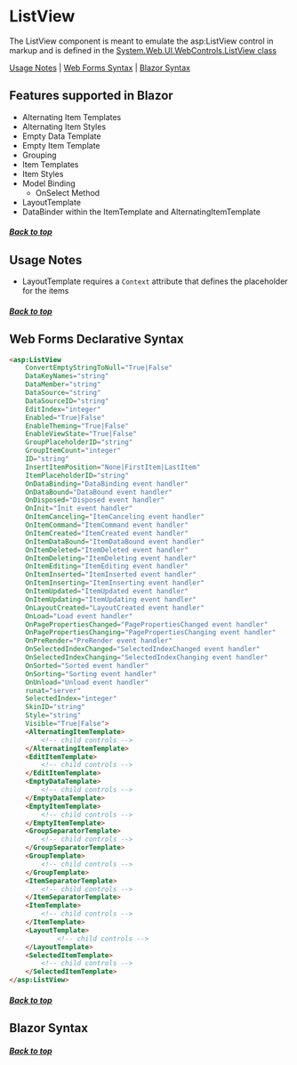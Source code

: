 # ListView

The ListView component is meant to emulate the asp:ListView control in markup and is defined in the [System.Web.UI.WebControls.ListView class](https://docs.microsoft.com/en-us/dotnet/api/system.web.ui.webcontrols.listview?view=netframework-4.8)

[Usage Notes](#usage-notes) | [Web Forms Syntax](#web-forms-declarative-syntax) | [Blazor Syntax](#blazor-syntax)

## Features supported in Blazor
 - Alternating Item Templates
 - Alternating Item Styles
 - Empty Data Template
 - Empty Item Template
 - Grouping
 - Item Templates
 - Item Styles
 - Model Binding
   - OnSelect Method
 - LayoutTemplate
 - DataBinder within the ItemTemplate and AlternatingItemTemplate

##### [Back to top](#listview)

## Usage Notes

 - LayoutTemplate requires a `Context` attribute that defines the placeholder for the items

##### [Back to top](#listview)

## Web Forms Declarative Syntax

```html
<asp:ListView
    ConvertEmptyStringToNull="True|False"
    DataKeyNames="string"
    DataMember="string"
    DataSource="string"
    DataSourceID="string"
    EditIndex="integer"
    Enabled="True|False"
    EnableTheming="True|False"
    EnableViewState="True|False"
    GroupPlaceholderID="string"
    GroupItemCount="integer"
    ID="string"
    InsertItemPosition="None|FirstItem|LastItem"
    ItemPlaceholderID="string"
    OnDataBinding="DataBinding event handler"
    OnDataBound="DataBound event handler"
    OnDisposed="Disposed event handler"
    OnInit="Init event handler"
    OnItemCanceling="ItemCanceling event handler"
    OnItemCommand="ItemCommand event handler"
    OnItemCreated="ItemCreated event handler"
    OnItemDataBound="ItemDataBound event handler"
    OnItemDeleted="ItemDeleted event handler"
    OnItemDeleting="ItemDeleting event handler"
    OnItemEditing="ItemEditing event handler"
    OnItemInserted="ItemInserted event handler"
    OnItemInserting="ItemInserting event handler"
    OnItemUpdated="ItemUpdated event handler"
    OnItemUpdating="ItemUpdating event handler"
    OnLayoutCreated="LayoutCreated event handler"
    OnLoad="Load event handler"
    OnPagePropertiesChanged="PagePropertiesChanged event handler"
    OnPagePropertiesChanging="PagePropertiesChanging event handler"
    OnPreRender="PreRender event handler"
    OnSelectedIndexChanged="SelectedIndexChanged event handler"
    OnSelectedIndexChanging="SelectedIndexChanging event handler"
    OnSorted="Sorted event handler"
    OnSorting="Sorting event handler"
    OnUnload="Unload event handler"
    runat="server"
    SelectedIndex="integer"
    SkinID="string"
    Style="string"
    Visible="True|False">
    <AlternatingItemTemplate>
        <!-- child controls -->
    </AlternatingItemTemplate>
    <EditItemTemplate>
        <!-- child controls -->
    </EditItemTemplate>
    <EmptyDataTemplate>
        <!-- child controls -->
    </EmptyDataTemplate>
    <EmptyItemTemplate>
        <!-- child controls -->
    </EmptyItemTemplate>
    <GroupSeparatorTemplate>
        <!-- child controls -->
    </GroupSeparatorTemplate>
    <GroupTemplate>
        <!-- child controls -->
    </GroupTemplate>
    <ItemSeparatorTemplate>
        <!-- child controls -->
    </ItemSeparatorTemplate>
    <ItemTemplate>
        <!-- child controls -->
    </ItemTemplate>
    <LayoutTemplate>
            <!-- child controls -->
    </LayoutTemplate>
    <SelectedItemTemplate>
        <!-- child controls -->
    </SelectedItemTemplate>
</asp:ListView>
```

##### [Back to top](#listview)

## Blazor Syntax

<ListView
    DataKeyNames="string"
    DataMember="string"
    Enabled="True|False"
    GroupItemCount="integer"
    ID="string"
    OnDataBinding="DataBinding event handler"
    OnDataBound="DataBound event handler"
    OnDisposed="Disposed event handler"
    OnInit="Init event handler"
    OnLoad="Load event handler"
    OnPreRender="PreRender event handler"
    OnUnload="Unload event handler"
    runat="server"
    Style="string"
    Visible="True|False">
    <AlternatingItemTemplate>
        <!-- child controls -->
    </AlternatingItemTemplate>
    <EmptyDataTemplate>
        <!-- child controls -->
    </EmptyDataTemplate>
    <GroupSeparatorTemplate>
        <!-- child controls -->
    </GroupSeparatorTemplate>
    <GroupTemplate>
        <!-- child controls -->
    </GroupTemplate>
    <ItemSeparatorTemplate>
        <!-- child controls -->
    </ItemSeparatorTemplate>
    <ItemTemplate>
        <!-- child controls -->
    </ItemTemplate>
    <LayoutTemplate>
            <!-- child controls -->
    </LayoutTemplate>
</ListView>


##### [Back to top](#listview)
